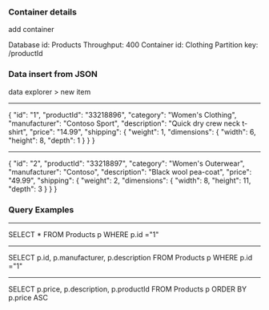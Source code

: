 
###  Container details

add container

Database id: Products
Throughput: 400
Container id: Clothing
Partition key: /productId



### Data insert from JSON

data explorer > new item

------------------------------------------

{
"id": "1",
"productId": "33218896",
"category": "Women's Clothing",
"manufacturer": "Contoso Sport",
"description": "Quick dry crew neck t-shirt",
"price": "14.99",
"shipping": {
   "weight": 1,
   "dimensions": {
   "width": 6,
   "height": 8,
   "depth": 1
  }
}
}

--------------------------------------------

{
"id": "2",
"productId": "33218897",
"category": "Women's Outerwear",
"manufacturer": "Contoso",
"description": "Black wool pea-coat",
"price": "49.99",
"shipping": {
    "weight": 2,
    "dimensions": {
    "width": 8,
    "height": 11,
    "depth": 3
    }
}
}


### Query Examples

-------------------------------------------------

SELECT *
FROM Products p
WHERE p.id ="1"


-------------------------------------------------

SELECT
p.id,
p.manufacturer,
p.description
FROM Products p
WHERE p.id ="1"

------------------------------------------------

SELECT p.price, p.description, p.productId
FROM Products p
ORDER BY p.price ASC